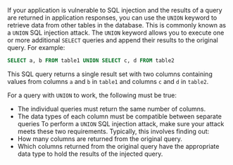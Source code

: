 If your application is vulnerable to SQL injection and the results of a query are returned in application responses, you can use the `UNION` keyword to retrieve data from other tables in the database. This is commonly known as a `UNION` SQL injection attack.
The `UNION` keyword allows you to execute one or more additional `SELECT` queries and append their results to the original query. For example:
```SQL
SELECT a, b FROM table1 UNION SELECT c, d FROM table2
```
This SQL query returns a single result set with two columns containing values ​​from columns `a` and `b` in `table1` and columns `c` and `d` in `table2`.

For a query with `UNION` to work, the following must be true:
- The individual queries must return the same number of columns.
- The data types of each column must be compatible between separate queries
To perform a `UNION` SQL injection attack, make sure your attack meets these two requirements. Typically, this involves finding out:
- How many columns are returned from the original query.
- Which columns returned from the original query have the appropriate data type to hold the results of the injected query.